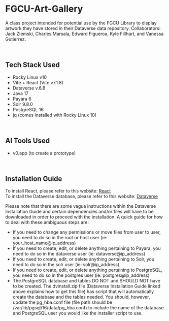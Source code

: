 # FGCU-Art-Gallery
A class project intended for potential use by the FGCU Library to display artwork they have stored in their Dataverse data repository. Collaborators: Jack Ziemski, Charles Marsala, Edward Figueroa, Kyle Fillhart, and Vanessa Gutierrez.

</br>

## Tech Stack Used
- Rocky Linux v10
- Vite + React (Vite v7.1.8)
- Dataverse v.6.8
- Java 17
- Payara 6
- Solr 9.8.0
- PostgreSQL 16
- jq (comes installed with Rocky Linux 10)

</br>

## AI Tools Used
- v0.app (to create a prototype)

</br>

## Installation Guide

To install React, please refer to this website: [React](https://react.dev/learn/creating-a-react-app) </br>
To install the Dataverse database, please refer to this website: [Dataverse](https://guides.dataverse.org/en/latest/installation/index.html)

Please note that there are some vague instructions within the Dataverse Installation Guide and certain dependencies and/or files will have to be downloaded in order to proceed with the installation. A quick guide for how to deal with these ambiguous steps are:

- If you need to change any permissions or move files from user to user, you need to do so in the root or host user (ie: your_host_name@ip_address)
- If you need to create, edit, or delete anything pertaining to Payara, you need to do so in the dataverse user (ie: dataverse@ip_address)
- If you need to create, edit, or delete anything pertaining to Solr, you need to do so in the solr user (ie: solr@ip_address)
- If you need to create, edit, or delete anything pertaining to PostgreSQL, you need to do so in the postgres user (ie: postgres@ip_address)
- The PostgreSQL database and tables DO NOT and SHOULD NOT have to be created. The dvinstall.zip file (Dataverse Installation Guide linked above explains how to get this file) has script that will automatically create the database and the tables needed. You should, however, update the pg_hba.conf file (file path should be /var/lib/pgsql/16/data/pg_hba.conf) to include the name of the database and PostgreSQL user you would like the installer script to use.
